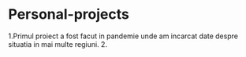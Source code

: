 # Personal-projects

1.Primul proiect a fost facut in pandemie unde am incarcat date despre situatia in mai multe regiuni.
2.



